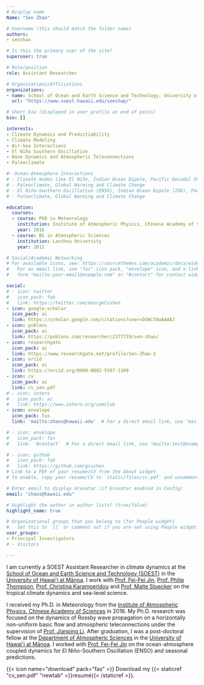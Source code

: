 ```yaml
---
# Display name
Name: "Sen Zhao"

# Username (this should match the folder name)
authors:
- senzhao

# Is this the primary user of the site?
superuser: true

# Role/position
role: Assistant Researcher

# Organizations/Affiliations
organizations:
- name: School of Ocean and Earth Science and Technology, University of Hawaii at Mānoa
  url: "https://www.soest.hawaii.edu/soestwp/"

# Short bio (displayed in user profile at end of posts)
bio: []

interests:
- Climate Dynamics and Predictiability
- Climate Modeling
- Air-Sea Interactions
- El Niño Southern Oscillation
- Wave Dynamics and Atmospheric Teleconnections
- Paleoclimate

#- Ocean-Atmosphere Interactions
# - Climate modes like El Niño, Indian Ocean Dipole, Pacific Decadal Oscillation
# - Paleoclimate, Global Warming and Climate Change
# - El Niño–Southern Oscillation (ENSO), Indian Ocean Dipole (IOD), Pacific Decadal Oscillation (PDO)
# - Paleoclimate, Global Warming and Climate Change

education:
  courses:
  - course: PhD in Meteorology
    institution: Institute of Atmospheric Physics, Chinese Academy of Sciences
    year: 2016
  - course: BS in Atmospheric Sciences
    institution: Lanzhou University
    year: 2011

# Social/Academic Networking
# For available icons, see: https://sourcethemes.com/academic/docs/widgets/#icons
#   For an email link, use "fas" icon pack, "envelope" icon, and a link in the
#   form "mailto:your-email@example.com" or "#contact" for contact widget.

social:
# - icon: twitter
#   icon_pack: fab
#   link: https://twitter.com/GeorgeCushen
- icon: google-scholar
  icon_pack: ai
  link: https://scholar.google.com/citations?user=DSWiT8wAAAAJ
- icon: publons
  icon_pack: ai
  link: https://publons.com/researcher/2177739/sen-zhao/
- icon: researchgate
  icon_pack: ai
  link: https://www.researchgate.net/profile/Sen-Zhao-3
- icon: orcid
  icon_pack: ai
  link: https://orcid.org/0000-0002-5597-1109
- icon: cv
  icon_pack: ai
  link: cv_sen.pdf
# - icon: zotero
#   icon_pack: ai
#   link: https://www.zotero.org/samclub
- icon: envelope
  icon_pack: fas
  link: 'mailto:zhaos@hawaii.edu'  # For a direct email link, use "mailto:test@example.org".

# - icon: envelope
#   icon_pack: fas
#   link: '#contact'  # For a direct email link, use "mailto:test@example.org".

# - icon: github
#   icon_pack: fab
#   link: https://github.com/gcushen
# Link to a PDF of your resume/CV from the About widget.
# To enable, copy your resume/CV to `static/files/cv.pdf` and uncomment the lines below.

# Enter email to display Gravatar (if Gravatar enabled in Config)
email: "zhaos@hawaii.edu"

# Highlight the author in author lists? (true/false)
highlight_name: true

# Organizational groups that you belong to (for People widget)
#   Set this to `[]` or comment out if you are not using People widget.
user_groups:
- Principal Investigators
# - Visitors

---
```

 
I am currently a SOEST Assistant Researcher in climate dynamics at the [School of Ocean and Earth Science and Technology (SOEST)](https://www.soest.hawaii.edu/soestwp/) in the [University of Hawai'i at Mānoa](http://manoa.hawaii.edu/). I work with [Prof. Fei-Fei Jin](http://www.soest.hawaii.edu/met/Faculty/jff/Jin_feifei02010Jf.htm), [Prof. Philip Thompson](https://www.soest.hawaii.edu/oceanography/faculty/Thompson.html), [Prof. Christina Karamperidou](https://www.christinakaramperidou.com/) and [Prof. Malte Stuecker](http://www2.hawaii.edu/~stuecker/) on the tropical climate dynamics and sea-level science.

I received my Ph.D. in Meteorology from the [Institute of Atmospheric Physics, Chinese Academy of Sciences](http://www.iap.cas.cn/) in 2016. My Ph.D. research was focused on the dynamics of Rossby wave propagation on a horizontally non-uniform basic ﬂow and atmospheric teleconnections under the supervision of [Prof. Jianping Li](http://lijianping.cn/dct/page/1). After graduation, I was a post-doctoral fellow at the [Department of Atmospheric Sciences](http://www.soest.hawaii.edu/atmo/) in the [University of Hawai'i at Mānoa](http://manoa.hawaii.edu/). I worked with [Prof. Fei-Fei Jin](http://www.soest.hawaii.edu/met/Faculty/jff/Jin_feifei02010Jf.htm) on the ocean-atmosphere coupled dynamics for El Niño-Southern Oscillation (ENSO) and seasonal predictions.

{{< icon name="download" pack="fas" >}} Download my {{< staticref "cv_sen.pdf" "newtab" >}}resumé{{< /staticref >}}.
